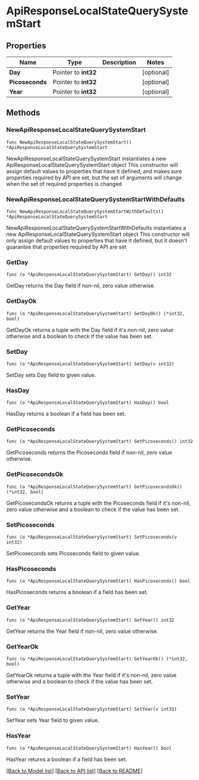 # ApiResponseLocalStateQuerySystemStart

## Properties

Name | Type | Description | Notes
------------ | ------------- | ------------- | -------------
**Day** | Pointer to **int32** |  | [optional] 
**Picoseconds** | Pointer to **int32** |  | [optional] 
**Year** | Pointer to **int32** |  | [optional] 

## Methods

### NewApiResponseLocalStateQuerySystemStart

`func NewApiResponseLocalStateQuerySystemStart() *ApiResponseLocalStateQuerySystemStart`

NewApiResponseLocalStateQuerySystemStart instantiates a new ApiResponseLocalStateQuerySystemStart object
This constructor will assign default values to properties that have it defined,
and makes sure properties required by API are set, but the set of arguments
will change when the set of required properties is changed

### NewApiResponseLocalStateQuerySystemStartWithDefaults

`func NewApiResponseLocalStateQuerySystemStartWithDefaults() *ApiResponseLocalStateQuerySystemStart`

NewApiResponseLocalStateQuerySystemStartWithDefaults instantiates a new ApiResponseLocalStateQuerySystemStart object
This constructor will only assign default values to properties that have it defined,
but it doesn't guarantee that properties required by API are set

### GetDay

`func (o *ApiResponseLocalStateQuerySystemStart) GetDay() int32`

GetDay returns the Day field if non-nil, zero value otherwise.

### GetDayOk

`func (o *ApiResponseLocalStateQuerySystemStart) GetDayOk() (*int32, bool)`

GetDayOk returns a tuple with the Day field if it's non-nil, zero value otherwise
and a boolean to check if the value has been set.

### SetDay

`func (o *ApiResponseLocalStateQuerySystemStart) SetDay(v int32)`

SetDay sets Day field to given value.

### HasDay

`func (o *ApiResponseLocalStateQuerySystemStart) HasDay() bool`

HasDay returns a boolean if a field has been set.

### GetPicoseconds

`func (o *ApiResponseLocalStateQuerySystemStart) GetPicoseconds() int32`

GetPicoseconds returns the Picoseconds field if non-nil, zero value otherwise.

### GetPicosecondsOk

`func (o *ApiResponseLocalStateQuerySystemStart) GetPicosecondsOk() (*int32, bool)`

GetPicosecondsOk returns a tuple with the Picoseconds field if it's non-nil, zero value otherwise
and a boolean to check if the value has been set.

### SetPicoseconds

`func (o *ApiResponseLocalStateQuerySystemStart) SetPicoseconds(v int32)`

SetPicoseconds sets Picoseconds field to given value.

### HasPicoseconds

`func (o *ApiResponseLocalStateQuerySystemStart) HasPicoseconds() bool`

HasPicoseconds returns a boolean if a field has been set.

### GetYear

`func (o *ApiResponseLocalStateQuerySystemStart) GetYear() int32`

GetYear returns the Year field if non-nil, zero value otherwise.

### GetYearOk

`func (o *ApiResponseLocalStateQuerySystemStart) GetYearOk() (*int32, bool)`

GetYearOk returns a tuple with the Year field if it's non-nil, zero value otherwise
and a boolean to check if the value has been set.

### SetYear

`func (o *ApiResponseLocalStateQuerySystemStart) SetYear(v int32)`

SetYear sets Year field to given value.

### HasYear

`func (o *ApiResponseLocalStateQuerySystemStart) HasYear() bool`

HasYear returns a boolean if a field has been set.


[[Back to Model list]](../README.md#documentation-for-models) [[Back to API list]](../README.md#documentation-for-api-endpoints) [[Back to README]](../README.md)


